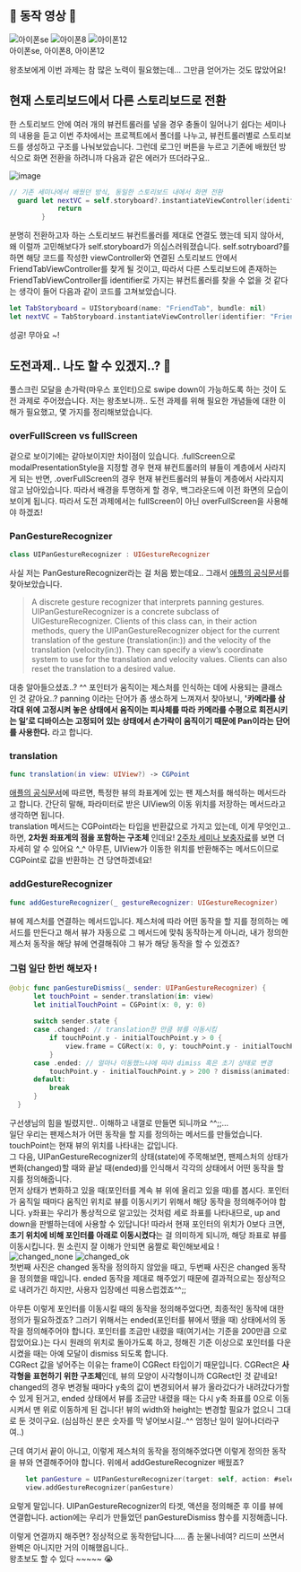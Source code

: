 
## 🐙 동작 영상 🐙
![아이폰se](https://user-images.githubusercontent.com/69361613/115856554-9bf45580-a467-11eb-98ce-9b145d614bd0.gif)
![아이폰8](https://user-images.githubusercontent.com/69361613/115856575-a0b90980-a467-11eb-96ed-c434069662c6.gif)
![아이폰12](https://user-images.githubusercontent.com/69361613/115853823-8af61500-a464-11eb-8ead-2d2f31fb8c42.gif)  
아이폰se, 아이폰8, 아이폰12


왕초보에게 이번 과제는 참 많은 노력이 필요했는데... 그만큼 얻어가는 것도 많았어요!

## 현재 스토리보드에서 다른 스토리보드로 전환
한 스토리보드 안에 여러 개의 뷰컨트롤러를 넣을 경우 충돌이 일어나기 쉽다는 세미나의 내용을 듣고 이번 주차에서는 프로젝트에서 폴더를 나누고, 뷰컨트롤러별로 스토리보드를 생성하고 구조를 나눠보았습니다.
그런데 로그인 버튼을 누르고 기존에 배웠던 방식으로 화면 전환을 하려니까 다음과 같은 에러가 뜨더라구요..

![image](https://user-images.githubusercontent.com/69361613/114855106-87d5a600-9e20-11eb-9e7b-257f64938aed.png)

~~~swift 
// 기존 세미나에서 배웠던 방식, 동일한 스토리보드 내에서 화면 전환
  guard let nextVC = self.storyboard?.instantiateViewController(identifier: "FriendTabViewController") as? FriendTabViewController else {
            return
        }
~~~

분명히 전환하고자 하는 스토리보드 뷰컨트롤러를 제대로 연결도 했는데 되지 않아서, 왜 이럴까 고민해보다가 self.storyboard가 의심스러워졌습니다. self.sotryboard?를 하면 해당 코드를 작성한 viewController와 연결된 스토리보드 안에서 FriendTabViewController를 찾게 될 것이고, 따라서 다른 스토리보드에 존재하는 FriendTabViewController를 identifier로 가지는 뷰컨트롤러를 찾을 수 없을 것 같다는 생각이 들어 다음과 같이 코드를 고쳐보았습니다.

~~~swift
let TabStoryboard = UIStoryboard(name: "FriendTab", bundle: nil)
let nextVC = TabStoryboard.instantiateViewController(identifier: "FriendTabViewController")
~~~

성공! 무아요 ~!


## 도전과제.. 나도 할 수 있겠지..? 👀
풀스크린 모달을 손가락(마우스 포인터)으로 swipe down이 가능하도록 하는 것이 도전 과제로 주어졌습니다. 저는 왕초보니까.. 도전 과제를 위해 필요한 개념들에 대한 이해가 필요했고, 몇 가지를 정리해보았습니다.

### **overFullScreen vs fullScreen**  
겉으로 보이기에는 같아보이지만 차이점이 있습니다. .fullScreen으로 modalPresentationStyle을 지정할 경우 현재 뷰컨트롤러의 뷰들이 계층에서 사라지게 되는 반면, .overFullScreen의 경우 현재 뷰컨트롤러의 뷰들이 계층에서 사라지지 않고 남아있습니다. 따라서 배경을 투명하게 할 경우, 백그라운드에 이전 화면의 모습이 보이게 됩니다. 따라서 도전 과제에서는 fullScreen이 아닌 overFullScreen을 사용해야 하겠죠!

### **PanGestureRecognizer**  
~~~Swift
class UIPanGestureRecognizer : UIGestureRecognizer
~~~
사실 저는 PanGestureRecognizer라는 걸 처음 봤는데요.. 그래서 [애플의 공식문서](https://developer.apple.com/documentation/uikit/uipangesturerecognizer)를 찾아보았습니다.  
> A discrete gesture recognizer that interprets panning gestures.  UIPanGestureRecognizer is a concrete subclass of UIGestureRecognizer. Clients of this class can, in their action methods, query the UIPanGestureRecognizer object for the current translation of the gesture (translation(in:)) and the velocity of the translation (velocity(in:)). They can specify a view’s coordinate system to use for the translation and velocity values. Clients can also reset the translation to a desired value.  

대충 알아들으셨죠..? ^^ 포인터가 움직이는 제스처를 인식하는 데에 사용되는 클래스 인 것 같아요..?
panning 이라는 단어가 좀 생소하게 느껴져서 찾아보니, **'카메라를 삼각대 위에 고정시켜 놓은 상태에서 움직이는 피사체를 따라 카메라를 수평으로 회전시키는 일’로 디바이스는 고정되어 있는 상태에서 손가락이 움직이기 때문에 Pan이라는 단어를 사용한다.** 라고 합니다. 

### **translation**

~~~Swift
func translation(in view: UIView?) -> CGPoint
~~~ 
[애플의 공식문서](https://developer.apple.com/documentation/uikit/uipangesturerecognizer/1621207-translation)에 따르면, 
특정한 뷰의 좌표계에 있는 팬 제스처를 해석하는 메서드라고 합니다. 간단히 말해, 파라미터로 받은 UIView의 이동 위치를 저장하는 메서드라고 생각하면 됩니다.  
translation 메서드는 CGPoint라는 타입을 반환값으로 가지고 있는데, 이게 무엇인고.. 하면, **2차원 좌표계의 점을 포함하는 구조체** 인데요!
[2주차 세미나 보충자료](https://www.notion.so/2-73c27e6d6bba42ee92aec7c87ffd8b52)를 보면 더 자세히 알 수 있어요 ^_^ 아무튼, UIView가 이동한 위치를 반환해주는 메서드이므로 CGPoint로 값을 반환하는 건 당연하겠네요!


### **addGestureRecognizer**
~~~Swift
func addGestureRecognizer(_ gestureRecognizer: UIGestureRecognizer)
~~~
뷰에 제스처를 연결하는 메서드입니다. 제스처에 따라 어떤 동작을 할 지를 정의하는 메서드를 만든다고 해서 뷰가 자동으로 그 메서드에 맞춰 동작하는게 아니라, 내가 정의한 제스처 동작을 해당 뷰에 연결해줘야 그 뷰가 해당 동작을 할 수 있겠죠? 

### **그럼 일단 한번 해보자 !**
~~~Swift
@objc func panGestureDismiss(_ sender: UIPanGestureRecognizer) {
      let touchPoint = sender.translation(in: view)
      let initialTouchPoint = CGPoint(x: 0, y: 0)
        
      switch sender.state {
      case .changed: // translation한 만큼 뷰를 이동시킴
          if touchPoint.y - initialTouchPoint.y > 0 {
              view.frame = CGRect(x: 0, y: touchPoint.y - initialTouchPoint.y, width: view.frame.width, height: view.frame.height)
          }
      case .ended: // 얼마나 이동했느냐에 따라 dimiss 혹은 초기 상태로 변경
          touchPoint.y - initialTouchPoint.y > 200 ? dismiss(animated: true, completion: nil) : UIView.animate(withDuration: 0.3) { self.view.frame = CGRect(x: 0, y: 0, width: self.view.frame.width, height: self.view.frame.height) }
      default:
          break
      }
  }
~~~
구선생님의 힘을 빌렸지만.. 이해하고 내껄로 만들면 되니까요 ^^;;...  
일단 우리는 팬제스처가 어떤 동작을 할 지를 정의하는 메서드를 만들었습니다. touchPoint는 현재 뷰의 위치를 나타내는 값입니다.  
그 다음, UIPanGestureRecognizer의 상태(state)에 주목해보면, 팬제스처의 상태가 변화(changed)할 때와 끝날 때(ended)를 인식해서 각각의 상태에서 어떤 동작을 할 지를 정의해줍니다.  
먼저 상태가 변화하고 있을 때(포인터를 계속 뷰 위에 올리고 있을 때)를 봅시다. 포인터가 움직일 때마다 움직인 위치로 뷰를 이동시키기 위해서 해당 동작을 정의해주어야 합니다. y좌표는 우리가 통상적으로 알고있는 것처럼 세로 좌표를 나타내므로, up and down을 판별하는데에 사용할 수 있답니다! 따라서 현재 포인터의 위치가 0보다 크면, **초기 위치에 비해 포인터를 아래로 이동시켰다**는 걸 의미하게 되니까, 해당 좌표로 뷰를 이동시킵니다. 
뭔 소린지 잘 이해가 안되면 움짤로 확인해보세요 !  
![changed_none](https://user-images.githubusercontent.com/69361613/115771125-85f38000-a3e8-11eb-83a4-0524dd037578.gif)
![changed_ok](https://user-images.githubusercontent.com/69361613/115771146-8a1f9d80-a3e8-11eb-8dbd-15fec585b9e1.gif)  
첫번째 사진은 changed 동작을 정의하지 않았을 때고, 두번째 사진은 changed 동작을 정의했을 때입니다. ended 동작을 제대로 해주었기 때문에 결과적으로는 정상적으로 내려가긴 하지만, 사용자 입장에선 띠용스럽겠죠^^;;

아무튼 이렇게 포인터를 이동시킬 때의 동작을 정의해주었다면, 최종적인 동작에 대한 정의가 필요하겠죠? 그러기 위해서는 ended(포인터를 뷰에서 뗐을 때) 상태에서의 동작을 정의해주어야 합니다. 포인터를 조금만 내렸을 때(여기서는 기준을 200만큼 으로 잡았어요.)는 다시 원래의 위치로 돌아가도록 하고, 정해진 기준 이상으로 포인터를 다운시켰을 때는 아예 모달이 dismiss 되도록 합니다.   
CGRect 값을 넣어주는 이유는 frame이 CGRect 타입이기 때문입니다. CGRect은 **사각형을 표현하기 위한 구조체**인데, 뷰의 모양이 사각형이니까 CGRect인 것 같네요! changed의 경우 변경될 때마다 y축의 값이 변경되어서 뷰가 올라갔다가 내려갔다가할 수 있게 된거고, ended 상태에서 뷰를 조금만 내렸을 때는 다시 y축 좌표를 0으로 이동시켜서 맨 위로 이동하게 된 겁니다! 뷰의 width와 height는 변경할 필요가 없으니 그대로 둔 것이구요. (심심하신 분은 숫자를 막 넣어보시길..^^ 엄청난 일이 일어나더라구여..)

근데 여기서 끝이 아니고, 이렇게 제스처의 동작을 정의해주었다면 이렇게 정의한 동작을 뷰와 연결해주어야 합니다. 위에서 addGestureRecognizer 배웠죠?
~~~Swift
    let panGesture = UIPanGestureRecognizer(target: self, action: #selector(panGestureDismiss(_:)))
    view.addGestureRecognizer(panGesture)
~~~
요렇게 말입니다. UIPanGestureRecognizer의 타겟, 액션을 정의해준 후 이를 뷰에 연결합니다. action에는 우리가 만들었던 panGestureDismiss 함수를 지정해줍니다.

이렇게 연결까지 해주면? 정상적으로 동작한답니다..... 좀 눈물나네여? 리드미 쓰면서 완벽은 아니지만 거의 이해했읍니다..  
왕초보도 할 수 있다 ~~~~~ 😭 
